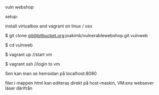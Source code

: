 vuln webshop

setup:

install virtualbox and vagrant on linux / osx

$ git clone git@bitbucket.org:joakimb/vulnerablewebshop.git vulnweb

$ cd vulnweb

$ vagrant up //start vm

$ vagrant ssh //login to vm

Sen kan man se hemsidan på localhost:8080

filer i mappen html kan editeras direkt på host-maskin, VM:ens websever läser därifrån